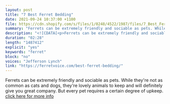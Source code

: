 ```yaml
---
layout: post
title: "7 Best Ferret Bedding"
date: 2021-09-24 10:37:00 +1100
file: https://cdn.shopify.com/s/files/1/0248/4522/1987/files/7_Best_Ferret_Bedding.mp3?v=1632444019
summary: "Ferrets can be extremely friendly and sociable as pets. While they're not as common as cats and dogs, they're lovely animals to keep and will definitely give you great company. But every pet requires a certain degree of upkeep."
description: "<![CDATA[<p>Ferrets can be extremely friendly and sociable as pets. While they're not as common as cats and dogs, they're lovely animals to keep and will definitely give you great company. But every pet requires a certain degree of upkeep.<a href='https://ferretvoice.com/best-ferret-bedding/'>click here for more info</a></p>]]>"
duration: "02:28" 
length: "1487412"
explicit: "yes" 
keywords: "ferret"
block: "no" 
voices: "Jefferson Lynch"
link: "https://ferretvoice.com/best-ferret-bedding/"
---
```


Ferrets can be extremely friendly and sociable as pets. While they're not as common as cats and dogs, they're lovely animals to keep and will definitely give you great company. But every pet requires a certain degree of upkeep. [click here for more info](https://ferretvoice.com/best-ferret-bedding/)

